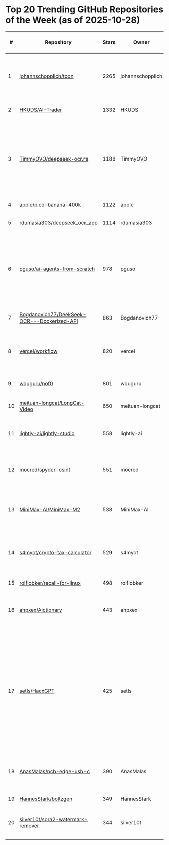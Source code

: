 # Top 20 Trending GitHub Repositories of the Week (as of 2025-10-28)

| # | Repository | Stars | Owner | Avatar | Description | Topics | URL | Created At | Updated At | Pushed At | Git URL | SSH URL | Clone URL | SVN URL | Homepage | Size | Language | Forks Count | Open Issues Count | Default Branch | License |
|---|------------|-------|-------|--------|-------------|--------|-----|------------|------------|-----------|---------|---------|-----------|---------|----------|------|----------|--------------|-------------------|----------------|---------|
| 1 | [johannschopplich/toon](https://github.com/johannschopplich/toon) | 2265 | johannschopplich | ![johannschopplich's avatar](https://avatars.githubusercontent.com/u/27850750?v=4) | 🎒 Token-Oriented Object Notation – JSON for LLMs at half the token cost | No topics | [https://github.com/johannschopplich/toon](https://github.com/johannschopplich/toon) | 2025-10-22T18:17:32Z | 2025-10-28T09:29:49Z | 2025-10-28T07:56:18Z | git://github.com/johannschopplich/toon.git | git@github.com:johannschopplich/toon.git | https://github.com/johannschopplich/toon.git | https://github.com/johannschopplich/toon | No homepage | 416 | TypeScript | 51 | 4 | main | MIT License |
| 2 | [HKUDS/AI-Trader](https://github.com/HKUDS/AI-Trader) | 1332 | HKUDS | ![HKUDS's avatar](https://avatars.githubusercontent.com/u/118165258?v=4) | "AI-Trader: Can AI Beat the Market?" | No topics | [https://github.com/HKUDS/AI-Trader](https://github.com/HKUDS/AI-Trader) | 2025-10-23T12:45:00Z | 2025-10-28T09:24:26Z | 2025-10-28T07:33:49Z | git://github.com/HKUDS/AI-Trader.git | git@github.com:HKUDS/AI-Trader.git | https://github.com/HKUDS/AI-Trader.git | https://github.com/HKUDS/AI-Trader | No homepage | 2390 | Python | 308 | 10 | main | No license |
| 3 | [TimmyOVO/deepseek-ocr.rs](https://github.com/TimmyOVO/deepseek-ocr.rs) | 1188 | TimmyOVO | ![TimmyOVO's avatar](https://avatars.githubusercontent.com/u/47740511?v=4) | Rust implementation of DeepSeek-OCR with OpenAI-compatible server & CLI No Python environment needed - just download and run. | candle, ocr, ocr-recognition, openai, rust | [https://github.com/TimmyOVO/deepseek-ocr.rs](https://github.com/TimmyOVO/deepseek-ocr.rs) | 2025-10-25T13:42:10Z | 2025-10-28T09:23:26Z | 2025-10-28T05:15:38Z | git://github.com/TimmyOVO/deepseek-ocr.rs.git | git@github.com:TimmyOVO/deepseek-ocr.rs.git | https://github.com/TimmyOVO/deepseek-ocr.rs.git | https://github.com/TimmyOVO/deepseek-ocr.rs | No homepage | 1122 | Rust | 85 | 10 | master | Apache License 2.0 |
| 4 | [apple/pico-banana-400k](https://github.com/apple/pico-banana-400k) | 1122 | apple | ![apple's avatar](https://avatars.githubusercontent.com/u/10639145?v=4) | No description | No topics | [https://github.com/apple/pico-banana-400k](https://github.com/apple/pico-banana-400k) | 2025-10-21T21:15:35Z | 2025-10-28T09:20:41Z | 2025-10-26T17:48:50Z | git://github.com/apple/pico-banana-400k.git | git@github.com:apple/pico-banana-400k.git | https://github.com/apple/pico-banana-400k.git | https://github.com/apple/pico-banana-400k | No homepage | 7259 | Python | 47 | 6 | main | Other |
| 5 | [rdumasia303/deepseek_ocr_app](https://github.com/rdumasia303/deepseek_ocr_app) | 1114 | rdumasia303 | ![rdumasia303's avatar](https://avatars.githubusercontent.com/u/120988431?v=4) | A quick vibe coded app for deepseek OCR | No topics | [https://github.com/rdumasia303/deepseek_ocr_app](https://github.com/rdumasia303/deepseek_ocr_app) | 2025-10-21T00:26:39Z | 2025-10-28T09:17:32Z | 2025-10-23T00:14:25Z | git://github.com/rdumasia303/deepseek_ocr_app.git | git@github.com:rdumasia303/deepseek_ocr_app.git | https://github.com/rdumasia303/deepseek_ocr_app.git | https://github.com/rdumasia303/deepseek_ocr_app | No homepage | 3517 | JavaScript | 155 | 9 | main | MIT License |
| 6 | [pguso/ai-agents-from-scratch](https://github.com/pguso/ai-agents-from-scratch) | 978 | pguso | ![pguso's avatar](https://avatars.githubusercontent.com/u/4007140?v=4) | Demystify AI agents by building them yourself. Local LLMs, no black boxes, real understanding of function calling, memory, and ReAct patterns. | ai-agents, educational, function-calling, llm, llm-agent, node-llama-cpp, react-agent, tutorial | [https://github.com/pguso/ai-agents-from-scratch](https://github.com/pguso/ai-agents-from-scratch) | 2025-10-23T19:39:04Z | 2025-10-28T09:23:36Z | 2025-10-28T07:57:13Z | git://github.com/pguso/ai-agents-from-scratch.git | git@github.com:pguso/ai-agents-from-scratch.git | https://github.com/pguso/ai-agents-from-scratch.git | https://github.com/pguso/ai-agents-from-scratch | No homepage | 149 | JavaScript | 102 | 11 | main | MIT License |
| 7 | [Bogdanovich77/DeekSeek-OCR---Dockerized-API](https://github.com/Bogdanovich77/DeekSeek-OCR---Dockerized-API) | 863 | Bogdanovich77 | ![Bogdanovich77's avatar](https://avatars.githubusercontent.com/u/20773790?v=4) | No description | No topics | [https://github.com/Bogdanovich77/DeekSeek-OCR---Dockerized-API](https://github.com/Bogdanovich77/DeekSeek-OCR---Dockerized-API) | 2025-10-21T23:30:09Z | 2025-10-28T09:01:02Z | 2025-10-22T19:32:31Z | git://github.com/Bogdanovich77/DeekSeek-OCR---Dockerized-API.git | git@github.com:Bogdanovich77/DeekSeek-OCR---Dockerized-API.git | https://github.com/Bogdanovich77/DeekSeek-OCR---Dockerized-API.git | https://github.com/Bogdanovich77/DeekSeek-OCR---Dockerized-API | No homepage | 117 | Python | 91 | 8 | main | No license |
| 8 | [vercel/workflow](https://github.com/vercel/workflow) | 820 | vercel | ![vercel's avatar](https://avatars.githubusercontent.com/u/14985020?v=4) | Workflow DevKit: Build durable, resilient, and observable workflows | No topics | [https://github.com/vercel/workflow](https://github.com/vercel/workflow) | 2025-10-23T09:07:31Z | 2025-10-28T09:07:58Z | 2025-10-28T06:18:28Z | git://github.com/vercel/workflow.git | git@github.com:vercel/workflow.git | https://github.com/vercel/workflow.git | https://github.com/vercel/workflow | https://useworkflow.dev | 3891 | TypeScript | 47 | 37 | main | MIT License |
| 9 | [wquguru/nof0](https://github.com/wquguru/nof0) | 801 | wquguru | ![wquguru's avatar](https://avatars.githubusercontent.com/u/209866177?v=4) | nof1.ai完整复刻版（持续开发） | No topics | [https://github.com/wquguru/nof0](https://github.com/wquguru/nof0) | 2025-10-22T16:30:45Z | 2025-10-28T09:29:11Z | 2025-10-28T04:52:40Z | git://github.com/wquguru/nof0.git | git@github.com:wquguru/nof0.git | https://github.com/wquguru/nof0.git | https://github.com/wquguru/nof0 | https://nof0.wqu.guru | 5565 | TypeScript | 156 | 2 | main | No license |
| 10 | [meituan-longcat/LongCat-Video](https://github.com/meituan-longcat/LongCat-Video) | 650 | meituan-longcat | ![meituan-longcat's avatar](https://avatars.githubusercontent.com/u/229435942?v=4) | No description | No topics | [https://github.com/meituan-longcat/LongCat-Video](https://github.com/meituan-longcat/LongCat-Video) | 2025-10-25T06:49:49Z | 2025-10-28T09:27:59Z | 2025-10-27T10:48:02Z | git://github.com/meituan-longcat/LongCat-Video.git | git@github.com:meituan-longcat/LongCat-Video.git | https://github.com/meituan-longcat/LongCat-Video.git | https://github.com/meituan-longcat/LongCat-Video | No homepage | 1300736 | Python | 40 | 12 | main | MIT License |
| 11 | [lightly-ai/lightly-studio](https://github.com/lightly-ai/lightly-studio) | 558 | lightly-ai | ![lightly-ai's avatar](https://avatars.githubusercontent.com/u/50146475?v=4) | Curate, Annotate, and Manage Your Data in LightlyStudio. | computer-vision, image-labeling, mlops | [https://github.com/lightly-ai/lightly-studio](https://github.com/lightly-ai/lightly-studio) | 2025-10-21T07:12:36Z | 2025-10-28T09:02:36Z | 2025-10-28T09:27:35Z | git://github.com/lightly-ai/lightly-studio.git | git@github.com:lightly-ai/lightly-studio.git | https://github.com/lightly-ai/lightly-studio.git | https://github.com/lightly-ai/lightly-studio | https://docs.lightly.ai/studio/ | 2872 | Python | 9 | 6 | main | Apache License 2.0 |
| 12 | [mocred/spyder-osint](https://github.com/mocred/spyder-osint) | 551 | mocred | ![mocred's avatar](https://avatars.githubusercontent.com/u/55202423?v=4) | An universal OSINT tool. | osint, osint-python, osint-resources, osint-tool, osint-tools, spyder-osint | [https://github.com/mocred/spyder-osint](https://github.com/mocred/spyder-osint) | 2025-10-23T18:09:11Z | 2025-10-27T13:44:02Z | 2025-10-24T13:27:42Z | git://github.com/mocred/spyder-osint.git | git@github.com:mocred/spyder-osint.git | https://github.com/mocred/spyder-osint.git | https://github.com/mocred/spyder-osint | No homepage | 98 | Python | 255 | 0 | main | GNU General Public License v3.0 |
| 13 | [MiniMax-AI/MiniMax-M2](https://github.com/MiniMax-AI/MiniMax-M2) | 538 | MiniMax-AI | ![MiniMax-AI's avatar](https://avatars.githubusercontent.com/u/194880281?v=4) | MiniMax-M2, a Mini model built for Max coding & agentic workflows. | large-language-models, llm | [https://github.com/MiniMax-AI/MiniMax-M2](https://github.com/MiniMax-AI/MiniMax-M2) | 2025-10-25T21:28:29Z | 2025-10-28T09:26:50Z | 2025-10-27T07:39:31Z | git://github.com/MiniMax-AI/MiniMax-M2.git | git@github.com:MiniMax-AI/MiniMax-M2.git | https://github.com/MiniMax-AI/MiniMax-M2.git | https://github.com/MiniMax-AI/MiniMax-M2 | https://www.minimax.io/ | 1170 | No language specified | 27 | 4 | main | MIT License |
| 14 | [s4myot/crypto-tax-calculator](https://github.com/s4myot/crypto-tax-calculator) | 529 | s4myot | ![s4myot's avatar](https://avatars.githubusercontent.com/u/102112105?v=4) | An advanced cryptocurrency & personal income tax calculator. | bitcoin, crypto, crypto-tax-reports, cryptocurrency, cryptotax, tax-calculation, us-tax | [https://github.com/s4myot/crypto-tax-calculator](https://github.com/s4myot/crypto-tax-calculator) | 2025-10-21T17:24:55Z | 2025-10-27T13:44:02Z | 2025-10-24T13:09:35Z | git://github.com/s4myot/crypto-tax-calculator.git | git@github.com:s4myot/crypto-tax-calculator.git | https://github.com/s4myot/crypto-tax-calculator.git | https://github.com/s4myot/crypto-tax-calculator | No homepage | 1648 | Python | 122 | 0 | main | GNU Affero General Public License v3.0 |
| 15 | [rolflobker/recall-for-linux](https://github.com/rolflobker/recall-for-linux) | 498 | rolflobker | ![rolflobker's avatar](https://avatars.githubusercontent.com/u/904530?v=4) | Bring Microsoft Recall to Linux! | No topics | [https://github.com/rolflobker/recall-for-linux](https://github.com/rolflobker/recall-for-linux) | 2025-10-26T12:49:48Z | 2025-10-28T09:21:30Z | 2025-10-27T16:44:30Z | git://github.com/rolflobker/recall-for-linux.git | git@github.com:rolflobker/recall-for-linux.git | https://github.com/rolflobker/recall-for-linux.git | https://github.com/rolflobker/recall-for-linux | No homepage | 35 | Shell | 10 | 33 | main | Other |
| 16 | [ahpxex/Aictionary](https://github.com/ahpxex/Aictionary) | 443 | ahpxex | ![ahpxex's avatar](https://avatars.githubusercontent.com/u/34391004?v=4) | 一个桌面词典：快速、简洁，并且真的让你学会英语 | avalonia, chinese, desktop-app, dictionary, english-learning | [https://github.com/ahpxex/Aictionary](https://github.com/ahpxex/Aictionary) | 2025-10-21T04:48:02Z | 2025-10-28T07:34:34Z | 2025-10-26T07:58:57Z | git://github.com/ahpxex/Aictionary.git | git@github.com:ahpxex/Aictionary.git | https://github.com/ahpxex/Aictionary.git | https://github.com/ahpxex/Aictionary | No homepage | 494 | C# | 22 | 5 | master | No license |
| 17 | [setls/HacxGPT](https://github.com/setls/HacxGPT) | 425 | setls | ![setls's avatar](https://avatars.githubusercontent.com/u/28115076?v=4) | HacxGPT — a highly experimental language model derived from WormGPT’s core architecture. Created to investigate the nature of unrestricted reasoning, synthetic cognition, and the ethics of machine autonomy. | ai, chatbot, gpt, hackerai, hacking, hacx-gpt, hacxgpt, wormgpt | [https://github.com/setls/HacxGPT](https://github.com/setls/HacxGPT) | 2025-10-21T20:25:03Z | 2025-10-27T18:54:35Z | 2025-10-22T18:11:19Z | git://github.com/setls/HacxGPT.git | git@github.com:setls/HacxGPT.git | https://github.com/setls/HacxGPT.git | https://github.com/setls/HacxGPT | No homepage | 264 | Python | 104 | 0 | main | MIT License |
| 18 | [AnasMalas/pcb-edge-usb-c](https://github.com/AnasMalas/pcb-edge-usb-c) | 390 | AnasMalas | ![AnasMalas's avatar](https://avatars.githubusercontent.com/u/94518900?v=4) | Use your PCB itself as a USB C connector! Including 10 and 14 Pin versions | No topics | [https://github.com/AnasMalas/pcb-edge-usb-c](https://github.com/AnasMalas/pcb-edge-usb-c) | 2025-10-25T07:48:57Z | 2025-10-28T09:24:05Z | 2025-10-25T10:06:28Z | git://github.com/AnasMalas/pcb-edge-usb-c.git | git@github.com:AnasMalas/pcb-edge-usb-c.git | https://github.com/AnasMalas/pcb-edge-usb-c.git | https://github.com/AnasMalas/pcb-edge-usb-c | No homepage | 155 | No language specified | 16 | 0 | main | Creative Commons Zero v1.0 Universal |
| 19 | [HannesStark/boltzgen](https://github.com/HannesStark/boltzgen) | 349 | HannesStark | ![HannesStark's avatar](https://avatars.githubusercontent.com/u/32128654?v=4) | No description | No topics | [https://github.com/HannesStark/boltzgen](https://github.com/HannesStark/boltzgen) | 2025-10-26T20:21:55Z | 2025-10-28T09:05:51Z | 2025-10-26T21:29:15Z | git://github.com/HannesStark/boltzgen.git | git@github.com:HannesStark/boltzgen.git | https://github.com/HannesStark/boltzgen.git | https://github.com/HannesStark/boltzgen | No homepage | 8952 | Jupyter Notebook | 44 | 7 | main | MIT License |
| 20 | [silver10t/sora2-watermark-remover](https://github.com/silver10t/sora2-watermark-remover) | 344 | silver10t | ![silver10t's avatar](https://avatars.githubusercontent.com/u/57551181?v=4) | Sora 2 generated videos gentle watermark remover | ai, sora-ai, sora2, sora2-watermark-remover | [https://github.com/silver10t/sora2-watermark-remover](https://github.com/silver10t/sora2-watermark-remover) | 2025-10-27T16:41:59Z | 2025-10-28T01:31:55Z | 2025-10-27T16:48:33Z | git://github.com/silver10t/sora2-watermark-remover.git | git@github.com:silver10t/sora2-watermark-remover.git | https://github.com/silver10t/sora2-watermark-remover.git | https://github.com/silver10t/sora2-watermark-remover | No homepage | 74 | Python | 113 | 0 | main | GNU General Public License v3.0 |